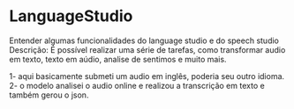 # LanguageStudio

Entender algumas funcionalidades do language studio e do speech studio
Descrição: É possível realizar uma série de tarefas, como transformar audio em texto, texto em aúdio, analise de sentimos e muito mais.

1- aqui basicamente submeti um audio em inglês, poderia seu outro idioma.
2- o modelo analisei o audio online e realizou a transcrição em texto e também gerou o json.
